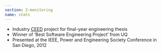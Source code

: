 ```yaml
---
section: 2-monitoring
name: stats
---
```

*   Industry [CEED](http://www.corptech.com.au/ "CEED") project for final-year engineering thesis
*   Winner of ‘Best Software Engineering Project’ from UQ
*   Presented at the IEEE, Power and Engineering Society Conference in San Diego, 2012
